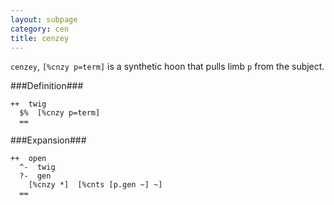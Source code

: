 ```yaml
---
layout: subpage
category: cen
title: cenzey
---
```


`cenzey`, `[%cnzy p=term]` is a synthetic hoon that pulls limb
`p` from the subject.

###Definition###

    ++  twig  
      $%  [%cnzy p=term]
      ==

###Expansion###
    
    ++  open
      ^-  twig
      ?-  gen
        [%cnzy *]  [%cnts [p.gen ~] ~]
      ==

